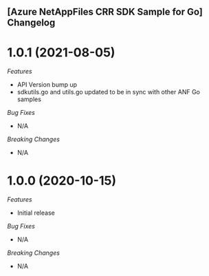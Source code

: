 ## [Azure NetAppFiles CRR SDK Sample for Go] Changelog

<a name="1.0.1"></a>
<a name="1.0.0"></a>

# 1.0.1 (2021-08-05)

*Features*
* API Version bump up
* sdkutils.go and utils.go updated to be in sync with other ANF Go samples

*Bug Fixes*
* N/A

*Breaking Changes*
* N/A

# 1.0.0 (2020-10-15)

*Features*
* Initial release

*Bug Fixes*
* N/A

*Breaking Changes*
* N/A

